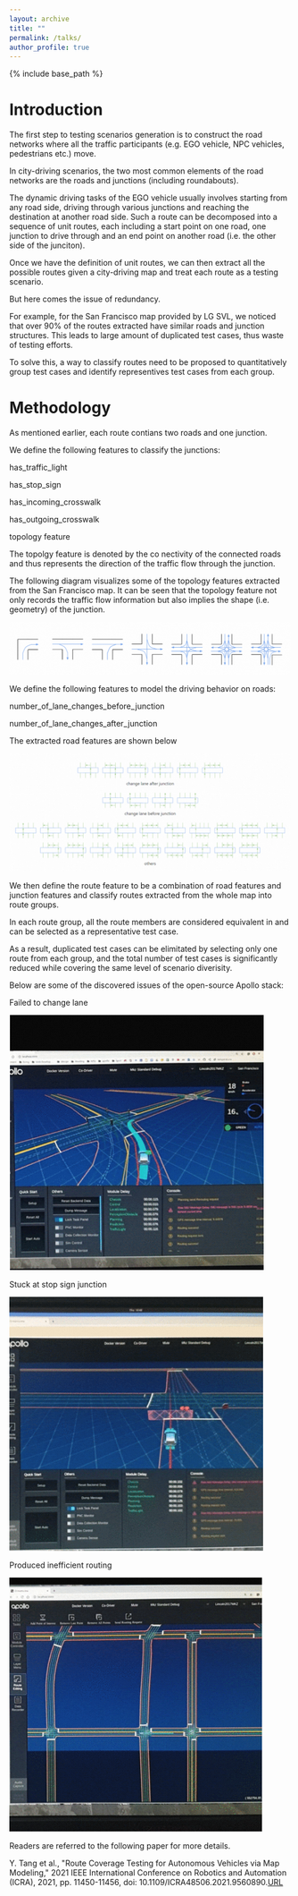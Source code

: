 ```yaml
---
layout: archive
title: ""
permalink: /talks/
author_profile: true
---
```


{% include base_path %}

Introduction
======
The first step to testing scenarios generation is to construct the road networks where all the traffic participants (e.g. EGO vehicle, NPC vehicles, pedestrians etc.) move.

In city-driving scenarios, the two most common elements of the road networks are the roads and junctions (including roundabouts). 

The dynamic driving tasks of the EGO vehicle usually involves starting from any road side, driving through various junctions and reaching the destination at another road side. Such a route can be decomposed into a sequence of unit routes, each including a start point on one road, one junction to drive through and an end point on another road (i.e. the other side of the junciton). 

Once we have the definition of unit routes, we can then extract all the possible routes given a city-driving map and treat each route as a testing scenario. 

But here comes the issue of redundancy. 

For example, for the San Francisco map provided by LG SVL, we noticed that over 90% of the routes extracted have similar roads and junction structures. This leads to large amount of duplicated test cases, thus waste of testing efforts. 

To solve this, a way to classify routes need to be proposed to quantitatively group test cases and identify representives test cases from each group. 

Methodology
======
As mentioned earlier, each route contians two roads and one junction. 

We define the following features to classify the junctions:

has_traffic_light

has_stop_sign

has_incoming_crosswalk

has_outgoing_crosswalk

topology feature

The topolgy feature is denoted by the co nectivity of the connected roads and thus represents the direction of the traffic flow through the junction.  

The following diagram visualizes some of the topology features extracted from the San Francisco map. It can be seen that the topology feature not only records the traffic flow information but also implies the shape (i.e. geometry) of the junction. 

![test_img](../images/tupian01.png)

We define the following features to model the driving behavior on roads:

number_of_lane_changes_before_junction

number_of_lane_changes_after_junction

The extracted road features are shown below

![test_img](../images/tupian02.png)

We then define the route feature to be a combination of road features and junction features and classify routes extracted from the whole map into route groups. 

In each route group, all the route members are considered equivalent in and can be selected as a representative test case.

As a result, duplicated test cases can be elimitated by selecting only one route from each group, and the total number of test cases is significantly reduced while covering the same level of scenario diverisity. 

Below are some of the discovered issues of the open-source Apollo stack:

Failed to change lane

![test_img](../images/dongtu05.png)

Stuck at stop sign junction

![test_img](../images/dongtu06.png)

Produced inefficient routing

![test_img](../images/dongtu07.png)

Readers are referred to the following paper for more details.

Y. Tang et al., "Route Coverage Testing for Autonomous Vehicles via Map Modeling," 2021 IEEE International Conference on Robotics and Automation (ICRA), 2021, pp. 11450-11456, doi: 10.1109/ICRA48506.2021.9560890.[URL](https://ieeexplore.ieee.org/stamp/stamp.jsp?tp=&arnumber=9560890&isnumber=9560666)


